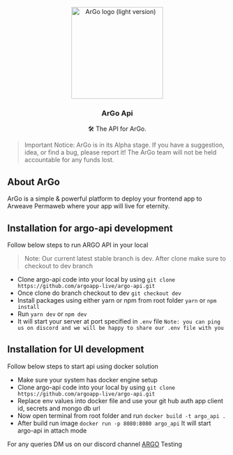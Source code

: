 <p align="center">
  <a href="https://argoapp.live/">
    <a href="https://imgur.com/J5O9d2O"><img src="https://i.imgur.com/J5O9d2O.png" title="source: imgur.com" alt="ArGo logo (light version)" width="210" /></a>
  </a>

  <h3 align="center">ArGo Api</h3>

  <p align="center">
   🛠️ The API for ArGo.
 </p>
</p>

> Important Notice: ArGo is in its Alpha stage. If you have a suggestion, idea, or find a bug, please report it! The ArGo team will not be held accountable for any funds lost.

## About ArGo
ArGo is a simple & powerful platform to deploy your frontend app to Arweave Permaweb where your app will live for eternity.

## Installation for argo-api development
Follow below steps to run ARGO API in your local

> Note: Our current latest stable branch is dev. After clone make sure to checkout to dev branch

 - Clone argo-api code into your local by using `git clone https://github.com/argoapp-live/argo-api.git`
 - Once clone do branch checkout to dev `git checkout dev`
 - Install packages using either yarn or npm from root folder `yarn` or `npm install`
 - Run `yarn dev` or `npm dev`
 - It will start your server at port specified in `.env` file
`Note: you can ping us on discord and we will be happy to share our .env file with you`
 
 ## Installation for UI development
 Follow below steps to start api using docker solution
 
 - Make sure your system has docker engine setup
 - Clone argo-api code into your local by using `git clone https://github.com/argoapp-live/argo-api.git`
 - Replace env values into docker file and use your git hub auth app client id, secrets and mongo db url
 - Now open terminal from root folder and run `docker build -t argo_api .`
 - After build run image `docker run -p 8080:8080 argo_api` It will start argo-api in attach mode

For any queries DM us on our discord channel [ARGO](https://discord.gg/4y6fgG3)
Testing
